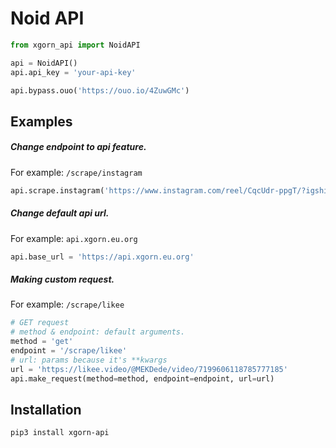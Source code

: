 # Noid API

```python
from xgorn_api import NoidAPI

api = NoidAPI()
api.api_key = 'your-api-key'

api.bypass.ouo('https://ouo.io/4ZuwGMc')
```

## Examples

##### Change endpoint to api feature.

For example: `/scrape/instagram`

```python
api.scrape.instagram('https://www.instagram.com/reel/CqcUdr-ppgT/?igshid=YmMyMTA2M2Y=')
```

##### Change default api url.

For example: `api.xgorn.eu.org`

```python
api.base_url = 'https://api.xgorn.eu.org'
```

##### Making custom request.

For example: `/scrape/likee`

```python
# GET request
# method & endpoint: default arguments.
method = 'get'
endpoint = '/scrape/likee'
# url: params because it's **kwargs
url = 'https://likee.video/@MEKDede/video/7199606118785777185'
api.make_request(method=method, endpoint=endpoint, url=url)
```

## Installation

```bash
pip3 install xgorn-api
```
